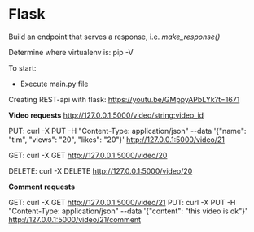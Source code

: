 # Flask
Build an endpoint that serves a response, i.e. *make_response()*

Determine where virtualenv is:
pip -V

To start:
- Execute main.py file

Creating REST-api with flask:
https://youtu.be/GMppyAPbLYk?t=1671

**Video requests**
http://127.0.0.1:5000/video/<string:video_id>

PUT: curl -X PUT -H "Content-Type: application/json" --data '{"name": "tim", "views": "20", "likes": "20"}' http://127.0.0.1:5000/video/21

GET: curl -X GET http://127.0.0.1:5000/video/20

DELETE: curl -X DELETE http://127.0.0.1:5000/video/20

**Comment requests**

GET: curl -X GET http://127.0.0.1:5000/video/21
PUT: curl -X PUT -H "Content-Type: application/json" --data '{"content": "this video is ok"}' http://127.0.0.1:5000/video/21/comment